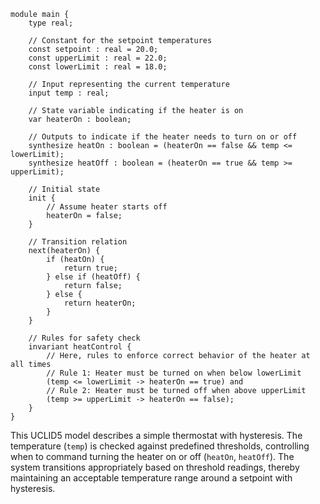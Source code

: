 ```uclid
module main {
    type real;

    // Constant for the setpoint temperatures
    const setpoint : real = 20.0;
    const upperLimit : real = 22.0;
    const lowerLimit : real = 18.0;

    // Input representing the current temperature
    input temp : real;

    // State variable indicating if the heater is on
    var heaterOn : boolean;

    // Outputs to indicate if the heater needs to turn on or off
    synthesize heatOn : boolean = (heaterOn == false && temp <= lowerLimit);
    synthesize heatOff : boolean = (heaterOn == true && temp >= upperLimit);

    // Initial state
    init {
        // Assume heater starts off
        heaterOn = false;
    }

    // Transition relation
    next(heaterOn) {
        if (heatOn) {
            return true;    
        } else if (heatOff) {
            return false;
        } else {
            return heaterOn;
        }    
    }

    // Rules for safety check
    invariant heatControl {
        // Here, rules to enforce correct behavior of the heater at all times
        // Rule 1: Heater must be turned on when below lowerLimit
        (temp <= lowerLimit -> heaterOn == true) and
        // Rule 2: Heater must be turned off when above upperLimit
        (temp >= upperLimit -> heaterOn == false);
    }
}
```
This UCLID5 model describes a simple thermostat with hysteresis. The temperature (`temp`) is checked against predefined thresholds, controlling when to command turning the heater on or off (`heatOn`, `heatOff`). The system transitions appropriately based on threshold readings, thereby maintaining an acceptable temperature range around a setpoint with hysteresis.